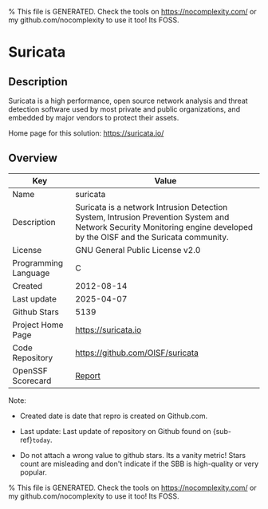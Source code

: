 
% This file is GENERATED. Check the tools on https://nocomplexity.com/ or my github.com/nocomplexity to use it too! Its FOSS. 

# Suricata

## Description 

Suricata is a high performance, open source network analysis and threat detection software used by most private and public organizations, and embedded by major vendors to protect their assets.

Home page for this solution: https://suricata.io/ 

## Overview 

| Key | Value |
| --- | --- |
| Name | suricata |
| Description | Suricata is a network Intrusion Detection System, Intrusion Prevention System and Network Security Monitoring engine developed by the OISF and the Suricata community. |
| License | GNU General Public License v2.0 |
| Programming Language | C |
| Created | 2012-08-14 |
| Last update | 2025-04-07 |
| Github Stars | 5139 |
| Project Home Page | https://suricata.io |
| Code Repository | https://github.com/OISF/suricata |
| OpenSSF Scorecard | [Report](https://securityscorecards.dev/viewer/?uri=github.com/OISF/suricata) |

Note:
 - Created date is date that repro is created on Github.com. 

- Last update: Last update of repository on Github found on {sub-ref}`today`. 

- Do not attach a wrong value to github stars. Its a vanity metric! Stars count are misleading and 
don't indicate if the SBB is high-quality or very popular.

% This file is GENERATED. Check the tools on https://nocomplexity.com/ or my github.com/nocomplexity to use it too! Its FOSS. 

